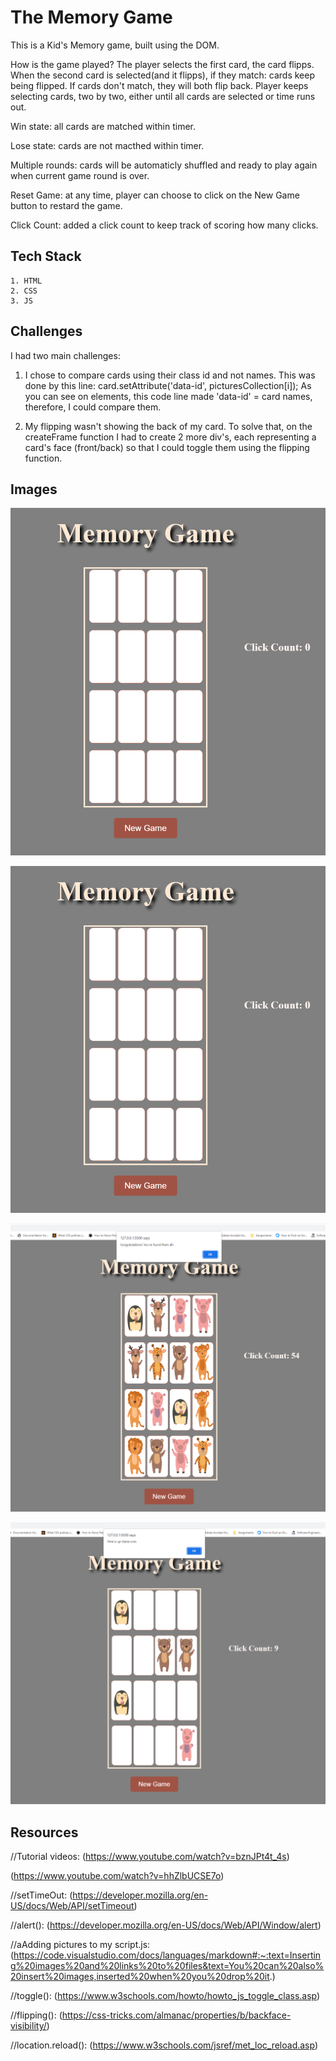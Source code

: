 # The Memory Game
This is a Kid's Memory game, built using the DOM.

How is the game played?
The player selects the first card, the card flipps. When the second card is selected(and it flipps), if they match: cards keep being flipped. If cards don't match, they will both flip back. Player keeps selecting cards, two by two, either until all cards are selected or time runs out.

Win state: all cards are matched within timer.

Lose state: cards are not macthed within timer.

Multiple rounds: cards will be automaticly shuffled and ready to play again when current game round is over.

Reset Game: at any time, player can choose to click on the New Game button to restard the game.

Click Count: added a click count to keep track of scoring how many clicks. 

## Tech Stack
    1. HTML
    2. CSS
    3. JS

## Challenges
I had two main challenges:
1. I chose to compare cards using their class id and not names. This was done by this line: card.setAttribute('data-id', picturesCollection[i]);
As you can see on elements, this code line made 'data-id' = card names, therefore, I could compare them.

2. My flipping wasn't showing the back of my card. To solve that, on the createFrame function I had to create 2 more div's, each representing a card's face (front/back) so that I could toggle them using the flipping function.

## Images
![alt text](Images/GameSartScreen.png "Memory Game Start Screen")

![alt text](Images/GameSartScreen.png "Memory Game Start Screen")

![alt text](Images/Win_State.png "Win State Screen")

![alt text](Images/Lose_State.png "Lose State Screen")

## Resources

//Tutorial videos: 
(https://www.youtube.com/watch?v=bznJPt4t_4s)

(https://www.youtube.com/watch?v=hhZlbUCSE7o)

//setTimeOut: 
(https://developer.mozilla.org/en-US/docs/Web/API/setTimeout)

//alert():
(https://developer.mozilla.org/en-US/docs/Web/API/Window/alert)

//aAdding pictures to my script.js:
(https://code.visualstudio.com/docs/languages/markdown#:~:text=Inserting%20images%20and%20links%20to%20files&text=You%20can%20also%20insert%20images,inserted%20when%20you%20drop%20it.)

//toggle():
(https://www.w3schools.com/howto/howto_js_toggle_class.asp)

//flipping():
(https://css-tricks.com/almanac/properties/b/backface-visibility/)

//location.reload():
(https://www.w3schools.com/jsref/met_loc_reload.asp)